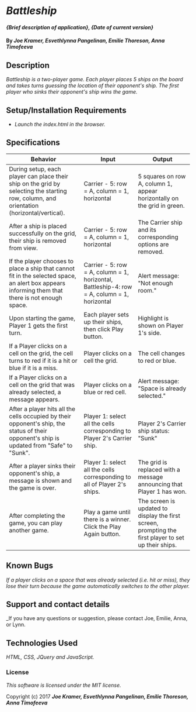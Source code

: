 # _Battleship_

#### _{Brief description of application}, {Date of current version}_

#### By _**Joe Kramer, Esvethlynna Pangelinan, Emilie Thoreson, Anna Timofeeva**_

## Description

_Battleship is a two-player game.  Each player places 5 ships on the board and takes turns guessing the location of their opponent's ship. The first player who sinks their opponent's ship wins the game._

## Setup/Installation Requirements

* _Launch the index.html in the browser._

## Specifications

|Behavior |Input|Output|
|---|---|---|
|During setup, each player can place their ship on the grid by selecting the starting row, column, and orientation (horizontal/vertical).|Carrier - 5: row = A, column = 1, horizontal|5 squares on row A, column 1, appear horizontally on the grid in green.|
|After a ship is placed successfully on the grid, their ship is removed from view.|Carrier - 5: row = A, column = 1, horizontal|The Carrier ship and its corresponding options are removed.|
|If the player chooses to place a ship that cannot fit in the selected space, an alert box appears informing them that there is not enough space.|Carrier - 5: row = A, column = 1, horizontal, Battleship-4: row = A, column = 1, horizontal|Alert message: "Not enough room."|
|Upon starting the game, Player 1 gets the first turn.|Each player sets up their ships, then click Play button.|Highlight is shown on Player 1's side.|
|If a Player clicks on a cell on the grid, the cell turns to red if it is a hit or blue if it is a miss.|Player clicks on a cell the grid.|The cell changes to red or blue.|
|If a Player clicks on a cell on the grid that was already selected, a message appears.|Player clicks on a blue or red cell.|Alert message: "Space is already selected."|
|After a player hits all the cells occupied by their opponent's ship, the status of their opponent's ship is updated from "Safe" to "Sunk".|Player 1: select all the cells corresponding to Player 2's Carrier ship.|Player 2's Carrier ship status:  "Sunk"|
|After a player sinks their opponent's ship, a message is shown and the game is over.|Player 1: select all the cells corresponding to all of Player 2's ships.|The grid is replaced with a message announcing that Player 1 has won.|
|After completing the game, you can play another game.|Play a game until there is a winner. Click the Play Again button.|The screen is updated to display the first screen, prompting the first player to set up their ships.|




## Known Bugs

_If a player clicks on a space that was already selected (i.e. hit or miss), they lose their turn because the game automatically switches to the other player._

## Support and contact details

_If you have any questions or suggestion, please contact Joe, Emilie, Anna, or Lynn.

## Technologies Used

_HTML, CSS, JQuery and JavaScript._

### License

*This software is licensed under the MIT license.*

Copyright (c) 2017 **_Joe Kramer, Esvethlynna Pangelinan, Emilie Thoreson, Anna Timofeeva_**
